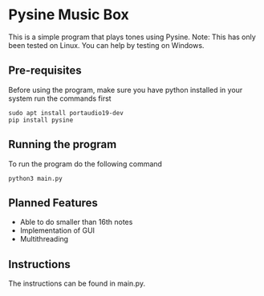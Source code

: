 # Pysine Music Box

This is a simple program that plays tones using Pysine. Note: This has only been tested on Linux. You can help by testing on Windows. 

## Pre-requisites

Before using the program, make sure you have python installed in your system run the commands first

```
sudo apt install portaudio19-dev
pip install pysine
```

## Running the program

To run the program do the following command 

```
python3 main.py
```

## Planned Features
<ul>
    <li> Able to do smaller than 16th notes</li>
    <li> Implementation of GUI </li>
    <li> Multithreading</li>
</ul>

## Instructions

The instructions can be found in main.py. 

